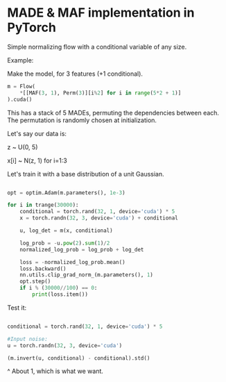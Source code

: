 # MADE & MAF implementation in PyTorch

Simple normalizing flow with a conditional variable of any size.

Example:

Make the model, for 3 features (+1 conditional).
```python
m = Flow(
    *[[MAF(3, 1), Perm(3)][i%2] for i in range(5*2 + 1)]
).cuda()

```
This has a stack of 5 MADEs, permuting
the dependencies between each. The permutation is randomly
chosen at initialization.

Let's say our data is:

z ~ U(0, 5)

x[i] ~ N(z, 1) for i=1:3

Let's train it with a base distribution of a unit Gaussian.
```python

opt = optim.Adam(m.parameters(), 1e-3)

for i in trange(30000):
    conditional = torch.rand(32, 1, device='cuda') * 5
    x = torch.randn(32, 3, device='cuda') + conditional

    u, log_det = m(x, conditional)

    log_prob = -u.pow(2).sum(1)/2
    normalized_log_prob = log_prob + log_det

    loss = -normalized_log_prob.mean()
    loss.backward()
    nn.utils.clip_grad_norm_(m.parameters(), 1)
    opt.step()
    if i % (30000//100) == 0:
        print(loss.item())
```

Test it:
```python

conditional = torch.rand(32, 1, device='cuda') * 5

#Input noise:
u = torch.randn(32, 3, device='cuda')

(m.invert(u, conditional) - conditional).std()
```
^ About 1, which is what we want.
